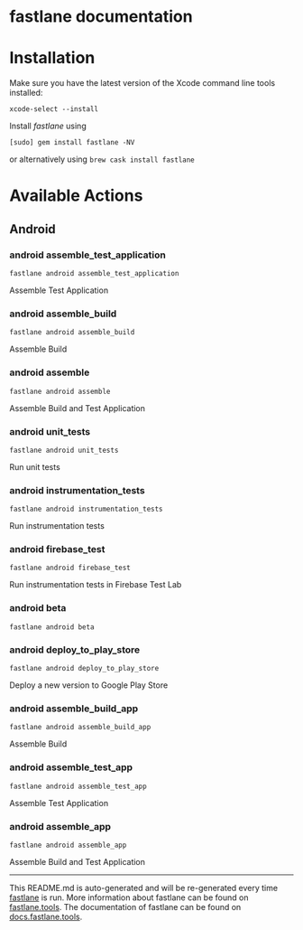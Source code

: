 fastlane documentation
================
# Installation

Make sure you have the latest version of the Xcode command line tools installed:

```
xcode-select --install
```

Install _fastlane_ using
```
[sudo] gem install fastlane -NV
```
or alternatively using `brew cask install fastlane`

# Available Actions
## Android
### android assemble_test_application
```
fastlane android assemble_test_application
```
Assemble Test Application
### android assemble_build
```
fastlane android assemble_build
```
Assemble Build
### android assemble
```
fastlane android assemble
```
Assemble Build and Test Application
### android unit_tests
```
fastlane android unit_tests
```
Run unit tests
### android instrumentation_tests
```
fastlane android instrumentation_tests
```
Run instrumentation tests
### android firebase_test
```
fastlane android firebase_test
```
Run instrumentation tests in Firebase Test Lab
### android beta
```
fastlane android beta
```

### android deploy_to_play_store
```
fastlane android deploy_to_play_store
```
Deploy a new version to Google Play Store
### android assemble_build_app
```
fastlane android assemble_build_app
```
Assemble Build
### android assemble_test_app
```
fastlane android assemble_test_app
```
Assemble Test Application
### android assemble_app
```
fastlane android assemble_app
```
Assemble Build and Test Application

----

This README.md is auto-generated and will be re-generated every time [fastlane](https://fastlane.tools) is run.
More information about fastlane can be found on [fastlane.tools](https://fastlane.tools).
The documentation of fastlane can be found on [docs.fastlane.tools](https://docs.fastlane.tools).
